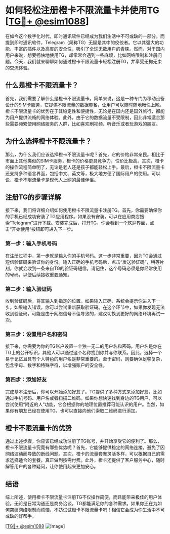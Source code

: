 # 如何轻松注册橙卡不限流量卡并使用TG [[TG💪+ @esim1088](https://t.me/s/esim1088)]

在如今这个数字化时代，即时通讯软件已经成为我们生活中不可或缺的一部分。而提到即时通讯软件，Telegram（简称TG）无疑是其中的佼佼者。它以其强大的功能、丰富的插件以及高度的安全性，吸引了全球无数用户的青睐。然而，对于国内用户来说，想要畅快地使用TG，却常常会遇到一些麻烦，比如网络限制和注册问题。今天，我们就来聊聊如何通过橙卡不限流量卡轻松注册TG，并享受无拘无束的交流体验。

## 什么是橙卡不限流量卡？

首先，我们需要了解什么是橙卡不限流量卡。简单来说，这是一种专门为移动设备设计的SIM卡服务，它提供不限流量的数据套餐，让用户可以随时随地畅快上网。橙卡不限流量卡的优势在于其稳定性和便捷性，无论是在国内还是国外旅行，都能为用户提供流畅的网络体验。此外，由于它的数据流量不受限制，因此非常适合那些需要频繁使用网络服务的人群，比如喜欢刷视频、听音乐或者玩游戏的朋友。

## 为什么选择橙卡不限流量卡？

那么，为什么我们应该选择橙卡不限流量卡呢？首先，它的价格非常亲民。相比于市面上其他类似的SIM卡服务，橙卡的价格更具竞争力，性价比极高。其次，橙卡的操作流程简单明了，无论是老人还是孩子都能轻松上手。最后，橙卡不限流量卡还支持多种语言界面，包括中文、英文等，极大地方便了国际用户的使用。可以说，橙卡不限流量卡是现代人上网的最佳伴侣。

## 注册TG的步骤详解

接下来，我们将详细介绍如何使用橙卡不限流量卡注册TG。首先，你需要确保你的手机已经成功安装了TG应用程序。如果没有安装，可以在应用商店搜索“Telegram”进行下载。安装完成后，打开TG，你会看到一个欢迎界面，点击“开始使用”按钮即可进入下一步。

### 第一步：输入手机号码

在注册过程中，第一步就是输入你的手机号码。这一步非常重要，因为TG会通过短信验证码来验证你的身份。输入正确的手机号码后，点击“发送验证码”，稍等片刻，你就会收到一条来自TG的验证码短信。请记住，这个号码必须是你经常使用的号码，以便后续接收重要通知。

### 第二步：输入验证码

收到验证码后，将其输入到指定的位置。如果输入正确，系统会提示你进入下一步。如果输入错误，你可以尝试重新获取验证码。在这个环节中，如果你发现无法收到验证码，可能是由于网络信号不佳导致的，建议切换到更好的网络环境再试一次。

### 第三步：设置用户名和密码

接下来，你需要为你的TG账户设置一个独一无二的用户名和密码。用户名是你在TG上的公开标识，其他人可以通过这个名称找到你并与你联系。因此，选择一个易于记忆且具有个人特色的用户名是非常重要的。至于密码，则要确保足够复杂，包含字母、数字和特殊字符，以增强账户的安全性。

### 第四步：添加好友

完成基本注册后，你可以开始添加好友了。TG提供了多种方式来添加好友，比如通过手机号码、用户名或者扫描二维码。如果你想快速找到身边的TG用户，可以尝试使用“附近的人”功能，它会根据你的地理位置推荐可能认识的用户。当然，如果你有朋友已经在使用TG，也可以直接向他们索取二维码进行添加。

## 橙卡不限流量卡的优势

通过上述步骤，你应该已经成功注册了TG账号，并开始享受它的便利了。那么，橙卡不限流量卡究竟有哪些优势呢？首先，它能够提供稳定的网络连接，避免了因网络波动而导致的断线问题。其次，橙卡的流量套餐灵活多样，可以根据自己的需求选择适合的套餐，真正做到按需付费。此外，橙卡还提供了客户服务中心，随时解答用户的各种疑问，让你使用起来更加安心。

## 结语

综上所述，使用橙卡不限流量卡注册TG不仅操作简便，而且能带来极佳的用户体验。无论是日常沟通还是商务洽谈，TG都能满足你的各种需求。如果你还在为如何突破网络限制而烦恼，不妨试试橙卡不限流量卡吧！相信它会成为你生活中不可或缺的好帮手。

[[TG💪+ @esim1088](https://t.me/s/esim1088) ![Image](https://i.postimg.cc/4NQfJmqS/Snipaste-2025-05-13-00-14-12.png)]